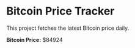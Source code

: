 # Bitcoin Price Tracker

This project fetches the latest Bitcoin price daily.

**Bitcoin Price:** $84924
